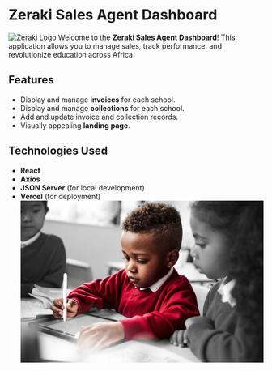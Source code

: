 

# Zeraki Sales Agent Dashboard
![Zeraki Logo](assets/images/zeraki-logo.png)
Welcome to the **Zeraki Sales Agent Dashboard**! This application allows you to manage sales, track performance, and revolutionize education across Africa.
## Features
- Display and manage **invoices** for each school.
- Display and manage **collections** for each school.
- Add and update invoice and collection records.
- Visually appealing **landing page**.
## Technologies Used
- **React**
- **Axios**
- **JSON Server** (for local development)
- **Vercel** (for deployment)
![Dashboard Screenshot](src/assets/ze.jpg)
